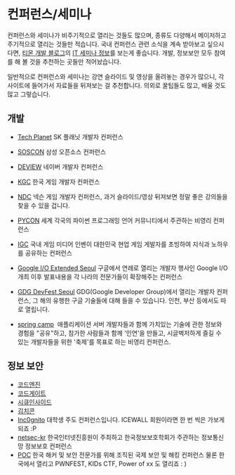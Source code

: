 # 컨퍼런스/세미나

컨퍼런스와 세미나가 비주기적으로 열리는 것들도 많으며, 종류도 다양해서 메이저하고 주기적으로 열리는 것들만 적습니다. 국내 컨퍼런스 관련 소식을 계속 받아보고 싶으시다면, [티몬 개발 블로그](http://tmondev.blog.me/)의 [IT 세미나 정보](http://blog.naver.com/PostList.nhn?blogId=tmondev&from=postList&categoryNo=18)를 보는게 좋습니다. 개발, 정보보안 모두 참여를 해 볼 것을 추천하는 곳들만 적어놨습니다.

일반적으로 컨퍼런스와 세미나는 강연 슬라이드 및 영상을 올려놓는 경우가 많으니, 각 사이트에 들어가서 자료들을 뒤져보는 걸 추천합니다. 의외로 꿀팁들도 많고, 배울 것도 많고 그렇습니다.

## 개발

- [Tech Planet](http://techplanet.skplanet.com/)
  SK 플래닛 개발자 컨퍼런스

- [SOSCON](http://www.soscon.net/)
  삼성 오픈소스 컨퍼런스

- [DEVIEW](http://deview.kr/)
  네이버 개발자 컨퍼런스

- [KGC](http://www.kgconf.com/)
  한국 게임 개발자 컨퍼런스

- [NDC](https://ndc.nexon.com/)
  넥슨 게임 개발자 컨퍼런스, 과거 슬라이드/영상 뒤져보면 정말 좋은 강의들을 찾을 수 있을 겁니다.

- [PYCON](https://www.pycon.kr/)
  세계 각국의 파이썬 프로그래밍 언어 커뮤니티에서 주관하는 비영리 컨퍼런스

- [IGC](http://igc.inven.co.kr/) 
  국내 게임 미디어 인벤이 대한민국 현업 게임 게발자를 초빙하여 지식과 노하우를 공유하는 컨퍼런스

- [Google I/O Extended Seoul](https://festi.kr/festi/2016-io-extended-seoul-after/)
  구글에서 연례로 열리는 개발자 행사인 Google I/O 개최 이후 발표내용을 각 나라의 전문가들이 확장해주는 컨퍼런스

- [GDG DevFest Seoul](https://festi.kr/festi/gdg-korea-2016-devfest-seoul/)
  GDG(Google Developer Group)에서 열리는 개발자 컨퍼런스, 그 해의 유행한 구글 기술들에 대해 들을 수 있습니다. 인천, 부산 등에서도 따로 열립니다.
- [spring camp](http://www.springcamp.io/)
  애플리케이션 서버 개발자들과 함께 가치있는 기술에 관한 정보와 경험을 "공유"하고, 참가한 사람들과 함께 '인연'을 만들고, 시글벅저하게 즐길 수 있는 개발자들을 위한 '축제'를 목표로 하는 비영리 컨퍼런스.
  
## 정보 보안

- [코드엔진](http://www.codeengn.com/)
- [코드게이트](http://www.codegate.org/)
- [시큐인사이드](http://secuinside.com/)
- [김치콘](https://kimchicon.org/)
- [Inc0gnito](http://inc0gnito.com/)
  대학생 주도 컨퍼런스입니다. ICEWALL 회원이라면 한 번 씩은 가보게 되죠 :P
- [netsec-kr](http://www.netsec-kr.or.kr/)
  한국인터넷진흥원이 주최하고 한국정보보호학회가 주관하는 정보통신망 정보보호 컨퍼런스
- [POC](http://www.powerofcommunity.net/index.htm)
  한국 해커 및 보안 전문가를 위해 조직된 국제 보안 및 해킹 컨퍼런스 물론 한국에서 열리고 PWNFEST, KIDs CTF, Power of xx 도 열리죠 : )

